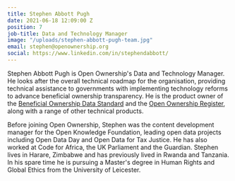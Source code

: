 ```yaml
---
title: Stephen Abbott Pugh
date: 2021-06-18 12:09:00 Z
position: 7
job-title: Data and Technology Manager
image: "/uploads/stephen-abbott-pugh-team.jpg"
email: stephen@openownership.org
social: https://www.linkedin.com/in/stephendabbott/
---
```


Stephen Abbott Pugh is Open Ownership's Data and Technology Manager. He looks after the overall technical roadmap for the organisation, providing technical assistance to governments with implementing technology reforms to advance beneficial ownership transparency. He is the product owner of the [Beneficial Ownership Data Standard](http://standard.openownership.org/en/0.2.0/) and the [Open Ownership Register](https://register.openownership.org/), along with a range of other technical products.

Before joining Open Ownership, Stephen was the content development manager for the Open Knowledge Foundation, leading open data projects including Open Data Day and Open Data for Tax Justice. He has also worked at Code for Africa, the UK Parliament and the Guardian. Stephen lives in Harare, Zimbabwe and has previously lived in Rwanda and Tanzania. In his spare time he is pursuing a Master's degree in Human Rights and Global Ethics from the University of Leicester.